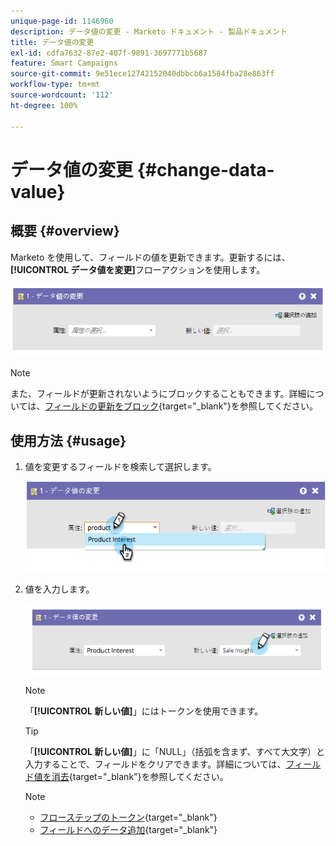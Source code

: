 ```yaml
---
unique-page-id: 1146960
description: データ値の変更 - Marketo ドキュメント - 製品ドキュメント
title: データ値の変更
exl-id: cdfa7632-87e2-407f-9891-3697771b5687
feature: Smart Campaigns
source-git-commit: 9e51ece12742152040dbbcb6a1584fba28e863ff
workflow-type: tm+mt
source-wordcount: '112'
ht-degree: 100%

---
```


# データ値の変更 {#change-data-value}

## 概要 {#overview}

Marketo を使用して、フィールドの値を更新できます。更新するには、**[!UICONTROL データ値を変更]**&#x200B;フローアクションを使用します。

![](assets/image2014-9-22-11-3a15-3a34.png)

>[!NOTE]
>
>また、フィールドが更新されないようにブロックすることもできます。詳細については、[フィールドの更新をブロック](/help/marketo/product-docs/administration/field-management/block-updates-to-a-field.md){target="_blank"}を参照してください。

## 使用方法 {#usage}

1. 値を変更するフィールドを検索して選択します。

   ![](assets/image2014-9-22-11-3a18-3a29.png)

1. 値を入力します。

   ![](assets/image2014-9-22-11-3a18-3a38.png)

   >[!NOTE]
   >
   >「**[!UICONTROL 新しい値]**」にはトークンを使用できます。

   >[!TIP]
   >
   >「**[!UICONTROL 新しい値]**」に「NULL」（括弧を含まず、すべて大文字）と入力することで、フィールドをクリアできます。詳細については、[フィールド値を消去](/help/marketo/product-docs/core-marketo-concepts/smart-campaigns/flow-actions/change-data-value/clear-field-values.md){target="_blank"}を参照してください。

   >[!NOTE]
   >
   >* [フローステップのトークン](/help/marketo/product-docs/core-marketo-concepts/smart-campaigns/flow-actions/use-tokens-in-flow-steps.md){target="_blank"}
   >* [フィールドへのデータ追加](/help/marketo/product-docs/core-marketo-concepts/smart-campaigns/flow-actions/append-data-to-a-field.md){target="_blank"}
